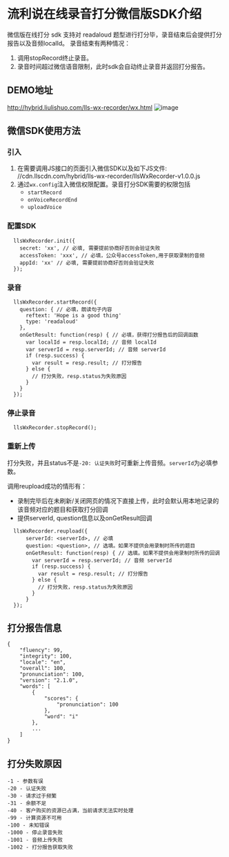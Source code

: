 # 流利说在线录音打分微信版SDK介绍
微信版在线打分 sdk 支持对 readaloud 题型进行打分毕，录音结束后会提供打分报告以及音频localId。
录音结束有两种情况：
1. 调用stopRecord终止录音。
2. 录音时间超过微信语音限制，此时sdk会自动终止录音并返回打分报告。

## DEMO地址
http://hybrid.liulishuo.com/lls-wx-recorder/wx.html
![image](http://wx4.sinaimg.cn/mw690/6875a344ly1fez79mwcmzj207s07st8h.jpg)
## 微信SDK使用方法
### 引入
1. 在需要调用JS接口的页面引入微信SDK以及如下JS文件:  //cdn.llscdn.com/hybrid/lls-wx-recorder/llsWxRecorder-v1.0.0.js
2. 通过`wx.config`注入微信权限配置。录音打分SDK需要的权限包括
    - `startRecord`
    - `onVoiceRecordEnd`
    - `uploadVoice`

### 配置SDK
```
  llsWxRecorder.init({
    secret: 'xx', // 必填, 需要提前协商好否则会验证失败
    accessToken: 'xxx', // 必填，公众号accessToken,用于获取录制的音频
    appId: 'xx' // 必填, 需要提前协商好否则会验证失败
  });
```

### 录音
```
  llsWxRecorder.startRecord({
    question: { // 必填，朗读句子内容
      reftext: 'Hope is a good thing'
      type: 'readaloud'
    },
    onGetResult: function(resp) { // 必填，获得打分报告后的回调函数
      var localId = resp.localId; // 音频 localId
      var serverId = resp.serverId; // 音频 serverId
      if (resp.success) {
        var result = resp.result; // 打分报告
      } else {
        // 打分失败，resp.status为失败原因
      }
    }
  });
```

### 停止录音
```
  llsWxRecorder.stopRecord();
```

### 重新上传
打分失败，并且status不是`-20: 认证失败`时可重新上传音频。`serverId`为必填参数。

调用reupload成功的情形有：
- 录制完毕后在未刷新/关闭网页的情况下直接上传，此时会默认用本地记录的该音频对应的题目和获取打分回调
- 提供serverId, question信息以及onGetResult回调

```
  llsWxRecorder.reupload({
      serverId: <serverId>, // 必填
      question: <question>, // 选填。如果不提供会用录制时所传的题目
      onGetResult: function(resp) { // 选填。如果不提供会用录制时所传的回调
        var serverId = resp.serverId; // 音频 serverId
        if (resp.success) {
          var result = resp.result; // 打分报告
        } else {
          // 打分失败，resp.status为失败原因
        }
      }
  });
```

## 打分报告信息
```
{
    "fluency": 99,
    "integrity": 100,
    "locale": "en",
    "overall": 100,
    "pronunciation": 100,
    "version": "2.1.0",
    "words": [
        {
            "scores": {
                "pronunciation": 100
            },
            "word": "i"
        },
        ...
    ]
}
```

## 打分失败原因
```
-1 - 参数有误
-20 - 认证失败
-30 - 请求过于频繁
-31 - 余额不足
-40 - 客户购买的资源已占满，当前请求无法实时处理
-99 - 计算资源不可用
-100 - 未知错误
-1000 - 停止录音失败
-1001 - 音频上传失败
-1002 - 打分报告获取失败
```

